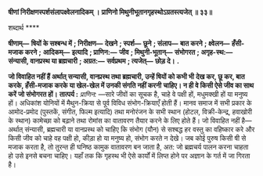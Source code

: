 **षीणां निरीक्षणस्पर्शसंलापक्ष्वेलनादिकम् ।** **प्राणिनो मिथुनीभूतानगृहस्थोऽग्रतस्त्यजेत् ॥ ३३॥** 

शब्दार्थ **** 

**षीणाम्—** **षियों के सश्बन्ध में** **; निरीक्षण—** **देखने** **; स्पर्श—** **छूने** **; संलाप—** **बात करने** **; क्ष्वेलन—** **हँसी-मजाक करने** **;** **आदिकम्—** **इत्यादि** **; प्राणिन:—** **जीव** **; मिथुनी-भूतान्—** **संभोगरत** **; अगृह-स्थ:—** **संन्यासी, वानप्रस्थ या ब्रह्मचारी** **; अग्रत:—** **सर्वप्रथम** **; त्यजेत्—** **छोड़ दे।** **.** 

**जो विवाहित नहीं हैं अर्थात् सन्यासी, वानप्रस्थ तथा ब्रह्मचारी, उन्हें षियों को कभी भी** **देख कर, छू कर, बात करके, हँसी-मजाक करके या खेल-खेल में उनकी संगति नहीं करनी** **चाहिए। न ही वे किसी ऐसे जीव का साथ करें जो संभोगरत हों।** **तात्पर्य :** *प्राणिन:* —सारे जीवों का सूचक है, चाहे वे पक्षी हों, मधुमक्खी हों या मनुष्य हों। अधिकांश योनियों में मैथुन-क्रिया से पूर्व विविध संभोग-क्रियाएँ होती हैं। मानव समाज में सभी प्रकार के आमोद-प्रमोद (पुस्तकें, संगीत, फिल्म इत्यादि) तथा मनोरंजन के सभी स्थान (होटल, विक्री-केन्द्र, हवाखोरी के स्थान) कामेच्छा को बढ़ाने तथा रोमांस का वातावरण तैयार करने के लिए होते हैं। जो विवाहित नहीं है—अर्थात् संन्यासी, ब्रह्मचारी या वानप्रस्थ को चाहिए कि संभोग (यौन) से सश्बद्ध हर वस्तु का वहिष्कार करे और किसी जीव को चाहे वह पक्षी हो, कीड़ा हो या मनुष्य हो, संभोग करते न देखे। जब कोई पुरुष किसी षी से मजाक करता है, तो तुरन्त ही घनिष्ठ कामुक वातावरण बन जाता है, अत: जो ब्रह्मचर्य पालन करना चाहता हो उसे इनसे बचना चाहिए। यहाँ तक कि गृहस्थ भी ऐसे कार्यों में लिप्त होने पर अज्ञान के गर्त में जा गिरता है।  
